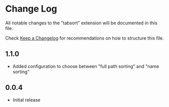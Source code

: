 # Change Log

All notable changes to the "tabsort" extension will be documented in this file.

Check [Keep a Changelog](http://keepachangelog.com/) for recommendations on how to structure this file.

## 1.1.0
- Added configuration to choose between "full path sorting" and "name sorting"

## 0.0.4

- Initial release